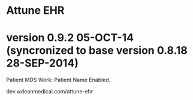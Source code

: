 # Attune EHR
# version 0.9.2 05-OCT-14 (syncronized to base version 0.8.18  28-SEP-2014)

Patient MDS Work: Patient Name Enabled.


dev.wdeanmedical.com/attune-ehr